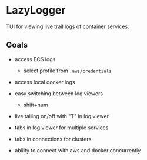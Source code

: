 # LazyLogger

TUI for viewing live trail logs of container services.

## Goals

- access ECS logs
  - select profile from `.aws/credentials`
- access local docker logs
- easy switching between log viewers
  - shift+num

- live tailing on/off with "T" in log viewer
- tabs in log viewer for multiple services
- tabs in connections for clusters
- ability to connect with aws and docker concurrently

